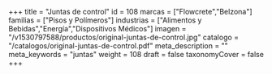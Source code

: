 +++
title = "Juntas de control"
id = 108
marcas = ["Flowcrete","Belzona"]
familias = ["Pisos y Polímeros"]
industrias = ["Alimentos y Bebidas","Energía","Dispositivos Médicos"]
imagen = "/v1530797588/productos/original-juntas-de-control.jpg"
catalogo = "/catalogos/original-juntas-de-control.pdf"
meta_description = ""
meta_keywords = "juntas"
weight = 108
draft = false
taxonomyCover = false
+++
